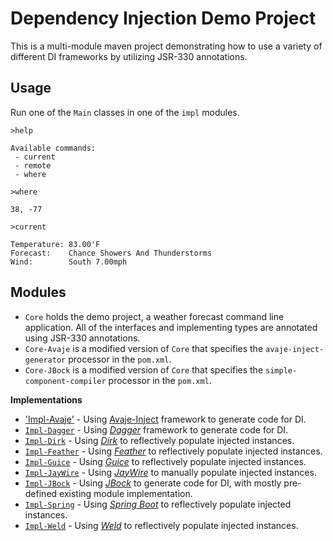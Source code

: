 # Dependency Injection Demo Project

This is a multi-module maven project demonstrating how to use a variety of different DI frameworks by utilizing JSR-330 annotations.

## Usage

Run one of the `Main` classes in one of the `impl` modules.

```
>help

Available commands:
 - current
 - remote
 - where

>where

38, -77

>current

Temperature: 83.00'F
Forecast:    Chance Showers And Thunderstorms
Wind:        South 7.00mph
```

## Modules

- `Core` holds the demo project, a weather forecast command line application. All of the interfaces and implementing types are annotated using JSR-330 annotations.
- `Core-Avaje` is a modified version of `Core` that specifies the `avaje-inject-generator` processor in the `pom.xml`.
- `Core-JBock` is a modified version of `Core` that specifies the `simple-component-compiler` processor in the `pom.xml`.

**Implementations**

- ['Impl-Avaje'](impl-avaje) - Using [Avaje-Inject](https://github.com/avaje/avaje-inject) framework to generate code for DI.
- [`Impl-Dagger`](impl-dagger) - Using _[Dagger](https://github.com/google/dagger)_ framework to generate code for DI.
- [`Impl-Dirk`](impl-dirk) - Using _[Dirk](https://github.com/hjohn/Dirk)_ to reflectively populate injected instances.
- [`Impl-Feather`](impl-feather) - Using _[Feather](https://github.com/zsoltherpai/feather)_ to reflectively populate injected instances.
- [`Impl-Guice`](impl-guice) - Using _[Guice](https://github.com/google/guice)_ to reflectively populate injected instances.
- [`Impl-JayWire`](impl-jaywire) - Using _[JayWire](https://github.com/vanillasource/jaywire)_ to manually populate injected instances.
- [`Impl-JBock`](impl-jbock) - Using _[JBock](https://github.com/jbock-java/simple-component)_ to generate code for DI, with mostly pre-defined existing module implementation.
- [`Impl-Spring`](impl-spring) - Using _[Spring Boot](https://spring.io/projects/spring-boot/)_ to reflectively populate injected instances.
- [`Impl-Weld`](impl-weld) - Using _[Weld](https://weld.cdi-spec.org/)_ to reflectively populate injected instances.